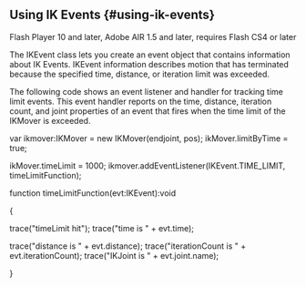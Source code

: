 ## Using IK Events {#using-ik-events}

Flash Player 10 and later, Adobe AIR 1.5 and later, requires Flash CS4 or later

The IKEvent class lets you create an event object that contains information about IK Events. IKEvent information describes motion that has terminated because the specified time, distance, or iteration limit was exceeded.

The following code shows an event listener and handler for tracking time limit events. This event handler reports on the time, distance, iteration count, and joint properties of an event that fires when the time limit of the IKMover is exceeded.

var ikmover:IKMover = new IKMover(endjoint, pos); ikMover.limitByTime = true;

ikMover.timeLimit = 1000; ikmover.addEventListener(IKEvent.TIME_LIMIT, timeLimitFunction);

function timeLimitFunction(evt:IKEvent):void

{

trace(&quot;timeLimit hit&quot;); trace(&quot;time is &quot; + evt.time);

trace(&quot;distance is &quot; + evt.distance); trace(&quot;iterationCount is &quot; + evt.iterationCount); trace(&quot;IKJoint is &quot; + evt.joint.name);

}